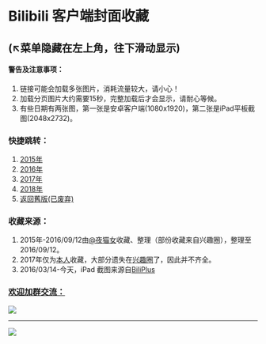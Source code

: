 # Bilibili 客户端封面收藏
(↖菜单隐藏在左上角，往下滑动显示)
---
#### 警告及注意事项：
1. 链接可能会加载多张图片，消耗流量较大，请小心！
2. 加载分页图片大约需要15秒，完整加载后才会显示，请耐心等候。
3. 有些日期有两张图，第一张是安卓客户端(1080x1920)，第二张是iPad平板截图(2048x2732)。

### 快捷跳转：
1. [2015年](https://bilicover.gitbooks.io/2015/content/)
2. [2016年](https://bilicover.gitbooks.io/2016/content/)
3. [2017年](https://bilicover.gitbooks.io/2017/content/)
4. [2018年](https://bilicover.gitbooks.io/2018/content/)
5. [返回舊版(已废弃)](https://bilicover.github.io/index_old.html)

### 收藏来源：
1. 2015年-2016/09/12由[@夜猫女](http://space.bilibili.com/7464773)收藏、整理（部份收藏来自兴趣圈），整理至2016/09/12。
2. 2017年仅为[本人](http://space.bilibili.com/23682052)收藏，大部分遗失在[兴趣圈](http://www.im9.com/post.html?community_id=1&post_id=1694)了，因此并不齐全。 
3. 2016/03/14-今天，iPad 截图来源自[BiliPlus](https://www.biliplus.com/task/splash_fetch/)

### [欢迎加群交流：](https://jq.qq.com/?_wv=1027&k=5CFpBt7)
![](https://bilicoverimg.github.io/qrcode.jpg)

---
![](https://worldflagcounter.com/dwo/)

